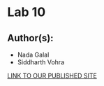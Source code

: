 # Lab 10
## Author(s):
- Nada Galal
- Siddharth Vohra

[LINK TO OUR PUBLISHED SITE](https://nadagehad01.github.io/Lab10/)
